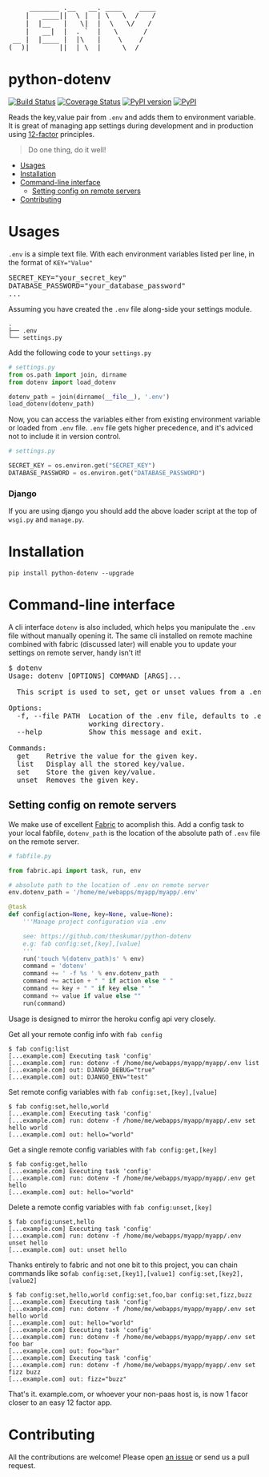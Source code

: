 <pre>
     _______ .__   __. ____    ____
    |   ____||  \ |  | \   \  /   /
    |  |__   |   \|  |  \   \/   /
    |   __|  |  . `  |   \      /
 __ |  |____ |  |\   |    \    /
(__)|_______||__| \__|     \__/
</pre>
# python-dotenv

[![Build Status](https://travis-ci.org/theskumar/python-dotenv.svg?branch=master)](https://travis-ci.org/theskumar/python-dotenv) [![Coverage Status](https://coveralls.io/repos/theskumar/python-dotenv/badge.svg?branch=master)](https://coveralls.io/r/theskumar/python-dotenv?branch=master) [![PyPI version](https://badge.fury.io/py/python-dotenv.svg)](http://badge.fury.io/py/python-dotenv) [![PyPI](https://img.shields.io/pypi/dm/python-dotenv.svg)]()

Reads the key,value pair from `.env` and adds them to environment variable. It is great of managing app settings during development and in production using [12-factor] principles.

> Do one thing, do it well!

<!-- MarkdownTOC -->

- [Usages](#usages)
- [Installation](#installation)
- [Command-line interface](#command-line-interface)
  - [Setting config on remote servers](#setting-config-on-remote-servers)
- [Contributing](#contributing)

<!-- /MarkdownTOC -->


[12-factor]: http://12factor.net/

# Usages

`.env` is a simple text file. With each environment variables listed per line, in the format of `KEY="Value"`

<pre>
SECRET_KEY="your_secret_key"
DATABASE_PASSWORD="your_database_password"
...
</pre>

Assuming you have created the `.env` file along-side your settings module.
```
.
├── .env
└── settings.py
```

Add the following code to your `settings.py`

```python
# settings.py
from os.path import join, dirname
from dotenv import load_dotenv

dotenv_path = join(dirname(__file__), '.env')
load_dotenv(dotenv_path)
```

Now, you can access the variables either from existing environment variable or loaded from `.env` file. `.env` file gets higher precedence, and it's adviced not to include it in version control.

```python
# settings.py

SECRET_KEY = os.environ.get("SECRET_KEY")
DATABASE_PASSWORD = os.environ.get("DATABASE_PASSWORD")
```

### Django

If you are using django you should add the above loader script at the top of `wsgi.py` and `manage.py`.


# Installation

```
pip install python-dotenv --upgrade
```


# Command-line interface

A cli interface `dotenv` is also included, which helps you manipulate the `.env` file without manually opening it. The same cli installed on remote machine combined with fabric (discussed later) will enable you to update your settings on remote server, handy isn't it!

<pre>
$ dotenv
Usage: dotenv [OPTIONS] COMMAND [ARGS]...

  This script is used to set, get or unset values from a .env file.

Options:
  -f, --file PATH  Location of the .env file, defaults to .env file in current
                   working directory.
  --help           Show this message and exit.

Commands:
  get    Retrive the value for the given key.
  list   Display all the stored key/value.
  set    Store the given key/value.
  unset  Removes the given key.
</pre>

## Setting config on remote servers

We make use of excellent [Fabric] to acomplish this. Add a config task to your local fabfile, `dotenv_path` is the location of the absolute path of `.env` file on the remote server.

[Fabric]: http://www.fabfile.org/

```python
# fabfile.py

from fabric.api import task, run, env

# absolute path to the location of .env on remote server
env.dotenv_path = '/home/me/webapps/myapp/myapp/.env'

@task
def config(action=None, key=None, value=None):
    '''Manage project configuration via .env

    see: https://github.com/theskumar/python-dotenv
    e.g: fab config:set,[key],[value]
    '''
    run('touch %(dotenv_path)s' % env)
    command = 'dotenv'
    command += ' -f %s ' % env.dotenv_path
    command += action + " " if action else " "
    command += key + " " if key else " "
    command += value if value else ""
    run(command)
```

Usage is designed to mirror the heroku config api very closely.

Get all your remote config info with `fab config`
```
$ fab config:list
[...example.com] Executing task 'config'
[...example.com] run: dotenv -f /home/me/webapps/myapp/myapp/.env list
[...example.com] out: DJANGO_DEBUG="true"
[...example.com] out: DJANGO_ENV="test"
```

Set remote config variables with `fab config:set,[key],[value]`
```
$ fab config:set,hello,world
[...example.com] Executing task 'config'
[...example.com] run: dotenv -f /home/me/webapps/myapp/myapp/.env set hello world
[...example.com] out: hello="world"
```

Get a single remote config variables with `fab config:get,[key]`
```
$ fab config:get,hello
[...example.com] Executing task 'config'
[...example.com] run: dotenv -f /home/me/webapps/myapp/myapp/.env get hello
[...example.com] out: hello="world"
```

Delete a remote config variables with `fab config:unset,[key]`
```
$ fab config:unset,hello
[...example.com] Executing task 'config'
[...example.com] run: dotenv -f /home/me/webapps/myapp/myapp/.env unset hello
[...example.com] out: unset hello
```

Thanks entirely to fabric and not one bit to this project, you can chain commands like so`fab config:set,[key1],[value1] config:set,[key2],[value2]`
```
$ fab config:set,hello,world config:set,foo,bar config:set,fizz,buzz
[...example.com] Executing task 'config'
[...example.com] run: dotenv -f /home/me/webapps/myapp/myapp/.env set hello world
[...example.com] out: hello="world"
[...example.com] Executing task 'config'
[...example.com] run: dotenv -f /home/me/webapps/myapp/myapp/.env set foo bar
[...example.com] out: foo="bar"
[...example.com] Executing task 'config'
[...example.com] run: dotenv -f /home/me/webapps/myapp/myapp/.env set fizz buzz
[...example.com] out: fizz="buzz"
```

That's it. example.com, or whoever your non-paas host is, is now 1 facor closer to an easy 12 factor app.

# Contributing

All the contributions are welcome! Please open [an issue] or send us a pull request.

[an issue]: https://github.com/theskumar/python-dotenv/issues/new
